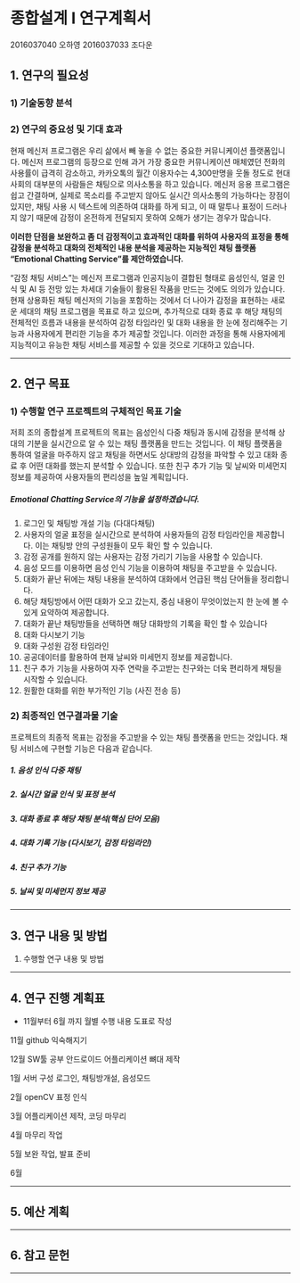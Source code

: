
# **종합설계 I 연구계획서**





2016037040 오하영
2016037033 조다운

## 1. 연구의 필요성

### 1) 기술동향 분석

### 2) 연구의 중요성 및 기대 효과

 현재 메신저 프로그램은 우리 삶에서 빼 놓을 수 없는 중요한 커뮤니케이션 플랫폼입니다. 메신저 프로그램의 등장으로 인해 과거 가장 중요한 커뮤니케이션 매체였던 전화의 사용률이 급격히 감소하고, 카카오톡의 월간 이용자수는 4,300만명을 웃돌 정도로 현대사회의 대부분의 사람들은 채팅으로 의사소통을 하고 있습니다. 메신저 응용 프로그램은 쉽고 간결하며, 실제로 목소리를 주고받지 않아도 실시간 의사소통의 가능하다는 장점이 있지만, 채팅 사용 시 텍스트에 의존하여 대화를 하게 되고, 이 때 말투나 표정이 드러나지 않기 때문에 감정이 온전하게 전달되지 못하여 오해가 생기는 경우가 많습니다. 

**이러한 단점을 보완하고 좀 더 감정적이고 효과적인 대화를 위하여 사용자의 표정을 통해 감정을 분석하고 대화의 전체적인 내용 분석을 제공하는 지능적인 채팅 플랫폼 “Emotional Chatting Service”를 제안하였습니다.**

 “감정 채팅 서비스”는 메신저 프로그램과 인공지능이 결합된 형태로 음성인식, 얼굴 인식 및 AI 등 전망 있는 차세대 기술들이 활용된 작품을 만드는 것에도 의의가 있습니다. 현재 상용화된 채팅 메신저의 기능을 포함하는 것에서 더 나아가 감정을 표현하는 새로운 세대의 채팅 프로그램을 목표로 하고 있으며, 추가적으로 대화 종료 후 해당 채팅의 전체적인 흐름과 내용을 분석하여 감정 타임라인 및 대화 내용을 한 눈에 정리해주는 기능과 사용자에게 편리한 기능을 추가 제공할 것입니다. 이러한 과정을 통해 사용자에게 지능적이고 유능한 채팅 서비스를 제공할 수 있을 것으로 기대하고 있습니다.

------------


## 2. 연구 목표

### 1) 수행할 연구 프로젝트의 구체적인 목표 기술

 저희 조의 종합설계 프로젝트의 목표는 음성인식 다중 채팅과 동시에 감정을 분석해 상대의 기분을 실시간으로 알 수 있는 채팅 플랫폼을 만드는 것입니다. 이 채팅 플랫폼을 통하여 얼굴을 마주하지 않고 채팅을 하면서도 상대방의 감정을 파악할 수 있고 대화 종료 후 어떤 대화를 했는지 분석할 수 있습니다. 또한 친구 추가 기능 및 날씨와 미세먼지 정보를 제공하여 사용자들의 편리성을 높일 계획입니다.

##### Emotional Chatting Service의 기능을 설정하겠습니다.
1.  로그인 및 채팅방 개설 기능 (다대다채팅)
2. 사용자의 얼굴 표정을 실시간으로 분석하여 사용자들의 감정 타임라인을 제공합니다. 이는 채팅방 안의 구성원들이 모두 확인 할 수 있습니다.
3.  감정 공개를 원하지 않는 사용자는 감정 가리기 기능을 사용할 수 있습니다.
4. 음성 모드를 이용하면 음성 인식 기능을 이용하여 채팅을 주고받을 수 있습니다.
5. 대화가 끝난 뒤에는 채팅 내용을 분석하여 대화에서 언급된 핵심 단어들을 정리합니다.
6.  해당 채팅방에서 어떤 대화가 오고 갔는지, 중심 내용이 무엇이었는지 한 눈에 볼 수 있게  요약하여 제공합니다. 
7. 대화가 끝난 채팅방들을 선택하면 해당 대화방의 기록을 확인 할 수 있습니다
8. 대화 다시보기 기능
9. 대화 구성원 감정 타임라인
10. 공공데이터를 활용하여 현재 날씨와 미세먼지 정보를 제공합니다.
11. 친구 추가 기능을 사용하여 자주 연락을 주고받는 친구와는 더욱 편리하게 채팅을 시작할 수 있습니다.
12. 원활한 대화를 위한 부가적인 기능 (사진 전송 등)

### 2) 최종적인 연구결과물 기술

 프로젝트의 최종적 목표는 감정을 주고받을 수 있는 채팅 플랫폼을 만드는 것입니다. 
채팅 서비스에 구현할 기능은 다음과 같습니다.

##### 1. 음성 인식 다중 채팅
##### 2. 실시간 얼굴 인식 및 표정 분석
##### 3. 대화 종료 후 해당 채팅 분석(핵심 단어 모음)
##### 4. 대화 기록 기능 (다시보기, 감정 타임라인)
##### 4. 친구 추가 기능
##### 5. 날씨 및 미세먼지 정보 제공

------------


## 3. 연구 내용 및 방법

1) 수행할 연구 내용 및 방법


------------


## 4. 연구 진행 계획표
- 11월부터 6월 까지 월별 수행 내용 도표로 작성


11월
github 익숙해지기

12월
SW툴 공부
안드로이드 어플리케이션 뼈대 제작

1월
서버 구성
로그인, 채팅방개설, 음성모드

2월
openCV 표정 인식

3월
어플리케이션 제작, 코딩 마무리

4월
마무리 작업

5월
보완 작업, 발표 준비

6월



------------



## 5. 예산 계획

------------



## 6. 참고 문헌


------------

